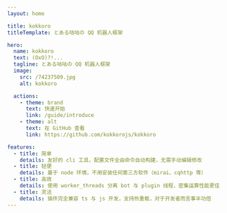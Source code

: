 ```yaml
---
layout: home

title: kokkoro
titleTemplate: とある咕咕の QQ 机器人框架

hero:
  name: kokkoro
  text: (OxO)?!...
  tagline: とある咕咕の QQ 机器人框架
  image:
    src: /74237509.jpg
    alt: kokkoro

  actions:
    - theme: brand
      text: 快速开始
      link: /guide/introduce
    - theme: alt
      text: 在 GitHub 查看
      link: https://github.com/kokkorojs/kokkoro

features:
  - title: 简单
    details: 友好的 cli 工具，配置文件全由命令自动构建，无需手动编辑修改
  - title: 轻便
    details: 基于 node 环境，不用安装任何第三方软件（mirai、cqhttp 等）
  - title: 高效
    details: 使用 worker_threads 分离 bot 与 plugin 线程，密集运算性能更佳
  - title: 灵活
    details: 插件完全兼容 ts 与 js 开发，支持热重载，对于开发者而言事半功倍
---
```

